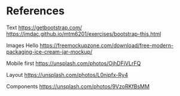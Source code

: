 # References

Text
https://getbootstrap.com/
https://imdac.github.io/mtm6201/exercises/bootstrap-this.html


Images
Hello
https://freemockupzone.com/download/free-modern-packaging-ice-cream-jar-mockup/

Mobile first
https://unsplash.com/photos/OjhDFiVLrFQ

Layout
https://unsplash.com/photos/L0nipfx-Ry4

Components
https://unsplash.com/photos/9VzoRKfBsMM
